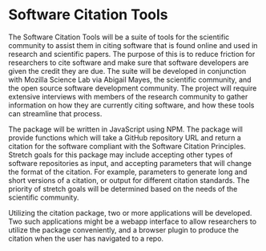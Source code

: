 # Software Citation Tools

The Software Citation Tools will be a suite of tools for the scientific community to assist them in citing software that is found online and used in research and scientific papers.  The purpose of this is to reduce friction for researchers to cite software and make sure that software developers are given the credit they are due.  The suite will be developed in conjunction with Mozilla Science Lab via Abigail Mayes, the scientific community, and the open source software development community.  The project will require extensive interviews with members of the research community to gather information on how they are currently citing software, and how these tools can streamline that process.

The package will be written in JavaScript using NPM.  The package will provide functions which will take a GitHub repository URL and return a citation for the software compliant with the Software Citation Principles.  Stretch goals for this package may include accepting other types of software repositories as input, and accepting parameters that will change the format of the citation.  For example, parameters to generate long and short versions of a citation, or output for different citation standards.  The priority of stretch goals will be determined based on the needs of the scientific community.

Utilizing the citation package, two or more applications will be developed.  Two such applications might be a webapp interface to allow researchers to utilize the package conveniently, and a browser plugin to produce the citation when the user has navigated to a repo.
